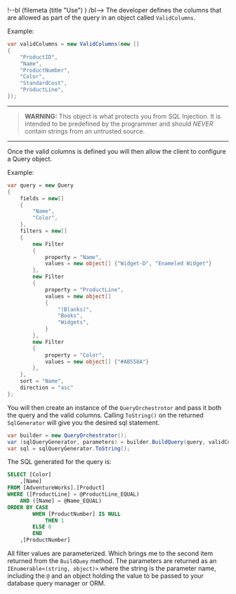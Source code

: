 !--bl
    (filemeta
        (title "Use")
    )
/bl-->
The developer defines the columns that are allowed as part of the query in an object called ```ValidColumns```.

Example:
```c#
var validColumns = new ValidColumns(new []
{
    "ProductID",
    "Name",
    "ProductNumber",
    "Color",
    "StandardCost",
    "ProductLine",
});
```
----

> **WARNING:** This object is what protects you from SQL Injection. It is intended to be predefined by the programmer and should _NEVER_ contain strings from an untrusted source.

----

Once the valid columns is defined you will then allow the client to configure a Query object.

Example:
```c#
var query = new Query
{
    fields = new[]
    {
        "Name",
        "Color",
    },
    filters = new[]
    {
        new Filter
        {
            property = "Name",
            values = new object[] {"Widget-D", "Enameled Widget"}
        },
        new Filter
        {
            property = "ProductLine",
            values = new object[]
            {
                "(Blanks)",
                "Books",
                "Widgets",
            }
        },
        new Filter
        {
            property = "Color",
            values = new object[] {"#AB558A"}
        },
    },
    sort = "Name",
    direction = "asc"
};
```

You will then create an instance of the ```QueryOrchestrotor``` and pass it both the query and the valid columns. Calling ```ToString()``` on the returned ```SqlGenerator``` will give you the desired sql statement.

```c#
var builder = new QueryOrchestrator();
var (sqlQueryGenerator, parameters) = builder.BuildQuery(query, validColumns, "[AdventureWorks].[Product]");
var sql = sqlQueryGenerator.ToString();
```

The SQL generated for the query is:

```sql
SELECT [Color]
	,[Name]
FROM [AdventureWorks].[Product]
WHERE ([ProductLine] = @ProductLine_EQUAL)
	AND ([Name] = @Name_EQUAL)
ORDER BY CASE 
		WHEN [ProductNumber] IS NULL
			THEN 1
		ELSE 0
		END
	,[ProductNumber]
``` 

All filter values are parameterized. Which brings me to the second item returned from the ```BuildQuey``` method. The parameters are returned as an ```IEnumerable<(string, object)>``` where the string is the parameter name, including the ```@``` and an object holding the value to be passed to your database query manager or ORM.
